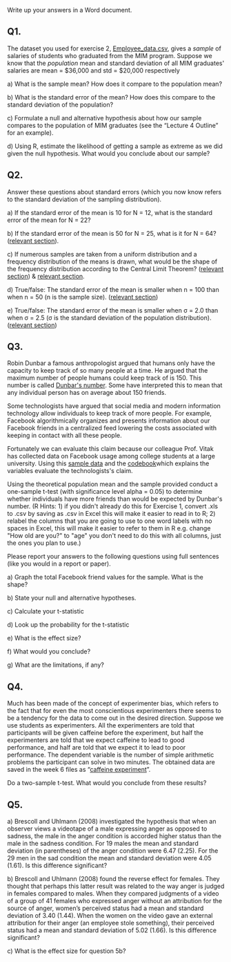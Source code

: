 
Write up your answers in a Word document.

## Q1. 

The dataset you used for exercise 2, [Employee_data.csv](https://umd.instructure.com/courses/1330960/files/68799047/download), gives a *sample* of salaries of students who graduated from the MIM program. Suppose we know that the *population* mean and standard deviation of all MIM graduates' salaries are mean = $36,000 and std = $20,000 respectively

a) What is the sample mean? How does it compare to the population mean?

b) What is the standard error of the mean? How does this compare to the standard deviation of the population?

c) Formulate a null and alternative hypothesis about how our sample compares to the population of MIM graduates (see the “Lecture 4 Outline” for an example).

d) Using R, estimate the likelihood of getting a sample as extreme as we did given the null hypothesis. What would you conclude about our sample?

 

## Q2.

Answer these questions about standard errors (which you now know refers to the standard deviation of the sampling distribution).

a) If the standard error of the mean is 10 for N = 12, what is the standard error of the mean for N = 22?

b) If the standard error of the mean is 50 for N = 25, what is it for N = 64?
([relevant section](http://onlinestatbook.com/2/sampling_distributions/samp_dist_mean.html)).

c) If numerous samples are taken from a uniform distribution and a frequency distribution of the means is drawn, what would be the shape of the frequency distribution according to the Central Limit Theorem? ([relevant section](http://onlinestatbook.com/2/sampling_distributions/samp_dist_mean.html)) & [relevant section](http://onlinestatbook.com/2/sampling_distributions/clt_demo.html).

d) True/false: The standard error of the mean is smaller when n = 100 than when n = 50 (n is the sample size). ([relevant section](http://onlinestatbook.com/2/sampling_distributions/samp_dist_mean.html))

e) True/false: The standard error of the mean is smaller when σ = 2.0 than when σ = 2.5 (σ is the standard deviation of the population distribution). ([relevant section](http://onlinestatbook.com/2/sampling_distributions/samp_dist_mean.html)) 

 

## Q3. 

Robin Dunbar a famous anthropologist argued that humans only have the capacity to keep track of so many people at a time. He argued that the maximum number of people humans could keep track of is 150. This number is called [Dunbar's number](https://en.wikipedia.org/wiki/Dunbar%27s_number). Some have interpreted this to mean that any individual person has on average about 150 friends. 

Some technologists have argued that social media and modern information technology allow individuals to keep track of more people. For example, Facebook algorithmically organizes and presents information about our Facebook friends in a centralized feed lowering the costs associated with keeping in contact with all these people.

Fortunately we can evaluate this claim because our colleague Prof. Vitak has collected data on Facebook usage among college students at a large university. Using this [sample data](https://umd.instructure.com/courses/1330960/files/68799102/download?wrap=1) and the [codebook](https://umd.instructure.com/courses/1330960/files/68799101/download?wrap=1)which explains the variables evaluate the technologists's claim.

Using the theoretical population mean and the sample provided conduct a one-sample t-test (with significance level alpha = 0.05) to determine whether individuals have more friends than would be expected by Dunbar's number. (R Hints: 1) if you didn't already do this for Exercise 1, convert .xls to .csv by saving as .csv in Excel this will make it easier to read in to R; 2) relabel the columns that you are going to use to one word labels with no spaces in Excel, this will make it easier to refer to them in R e.g. change "How old are you?" to "age" you don't need to do this with all columns, just the ones you plan to use.)  

Please report your answers to the following questions using full sentences (like you would in a report or paper).

a) Graph the total Facebook friend values for the sample. What is the shape?

b) State your null and alternative hypotheses.

c) Calculate your t-statistic

d) Look up the probability for the t-statistic

e) What is the effect size?

f) What would you conclude?

g) What are the limitations, if any?

 

## Q4. 

Much has been made of the concept of experimenter bias, which refers to the fact that for even the most conscientious experimenters there seems to be a tendency for the data to come out in the desired direction. Suppose we use students as experimenters. All the experimenters are told that participants will be given caffeine before the experiment, but half the experimenters are told that we expect caffeine to lead to good performance, and half are told that we expect it to lead to poor performance. The dependent variable is the number of simple arithmetic problems the participant can solve in two minutes. The obtained data are saved in the week 6 files as “[caffeine experiment](https://umd.instructure.com/courses/1330960/files/68799142?wrap=1)”.

Do a two-sample t-test. What would you conclude from these results?

 

## Q5. 

a) Brescoll and Uhlmann (2008) investigated the hypothesis that when an observer views a videotape of a male expressing anger as opposed to sadness, the male in the anger condition is accorded higher status than the male in the sadness condition. For 19 males the mean and standard deviation (in parentheses) of the anger condition were 6.47 (2.25). For the 29 men in the sad condition the mean and standard deviation were 4.05 (1.61). Is this difference significant?

b) Brescoll and Uhlmann (2008) found the reverse effect for females. They thought that perhaps this latter result was related to the way anger is judged in females compared to males. When they compared judgments of a video of a group of 41 females who expressed anger without an attribution for the source of anger, women’s perceived status had a mean and standard deviation of 3.40 (1.44). When the women on the video gave an external attribution for their anger (an employee stole something), their perceived status had a mean and standard deviation of 5.02 (1.66). Is this difference significant?

c) What is the effect size for question 5b?
